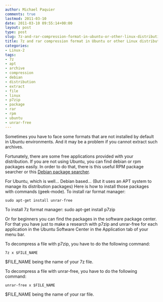 ```yaml
---
author: Michael Paquier
comments: true
lastmod: 2011-03-10
date: 2011-03-10 09:55:14+00:00
layout: post
type: post
slug: 7z-and-rar-compression-format-in-ubuntu-or-other-linux-distributions
title: 7z and rar compression format in Ubuntu or other Linux distributions
categories:
- Linux-2
tags:
- 7z
- apt
- archive
- compression
- debian
- distribution
- extract
- file
- linux
- p7zip
- package
- rar
- rpm
- ubuntu
- unrar-free
---
```


Sometimes you have to face some formats that are not installed by default in Ubuntu environments.
And it may be a problem if you cannot extract such archives.

Fortunately, there are some free applications provided with your distribution.
If you are not using Ubuntu, you can find debian or rpm packages easily.
In order to do that, there is this useful RPM package searcher
or this [Debian package searcher](http://www.debian.org/distrib/packages.en.html).

For Ubuntu, which is well... Debian based... (But it uses an APT system to manage its distribution packages)
Here is how to install those packages with commands (geek-mode).
To install rar format manager:

    sudo apt-get install unrar-free

To install 7z format manager:
    sudo apt-get install p7zip

Or for beginners you can find the packages in the software package center.
For that you have just to make a research with p7zip and unrar-free for each application in the Ubuntu Software Center in the Application tab of your menu bar.

To decompress a file with p7zip, you have to do the following command:

    7z x $FILE_NAME

$FILE\_NAME being the name of your 7z file.

To decompress a file with unrar-free, you have to do the following command:

    unrar-free x $FILE_NAME

$FILE\_NAME being the name of your rar file.
